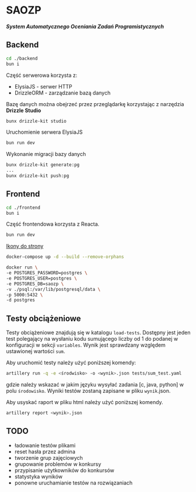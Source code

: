 # SAOZP

**_System Automatycznego Oceniania Zadań Programistycznych_**

## Backend

```bash
cd ./backend
bun i
```

Część serwerowa korzysta z:

- ElysiaJS - serwer HTTP
- DrizzleORM - zarządzanie bazą danych

Bazę danych można obejrzeć przez przeglądarkę korzystając z narzędzia **Drizzle Studio**

```bash
bunx drizzle-kit studio
```

Uruchomienie serwera ElysiaJS

```bash
bun run dev
```

Wykonanie migracji bazy danych

```bash
bunx drizzle-kit generate:pg
...
bunx drizzle-kit push:pg
```

## Frontend

```bash
cd ./frontend
bun i
```

Część frontendowa korzysta z Reacta.

```bash
bun run dev
```

[Ikony do strony](https://react-icons.github.io/react-icons/icons/hi/)

```bash
docker-compose up -d --build --remove-orphans
```

```bash
docker run \
-e POSTGRES_PASSWORD=postgres \
-e POSTGRES_USER=postgres \
-e POSTGRES_DB=saozp \
-v ./psql:/var/lib/postgresql/data \
-p 5000:5432 \
-d postgres
```

## Testy obciążeniowe

Testy obciążeniowe znajdują się w katalogu `load-tests`.
Dostępny jest jeden test polegający na wysłaniu kodu sumującego liczby od 1 do podanej w konfiguracji w sekcji `variables`.
Wynik jest sprawdzany względem ustawionej wartości `sum`.

Aby uruchomić testy należy użyć poniższej komendy:

```bash
artillery run -q -e <środwisko> -o <wynik>.json tests/sum_test.yaml
```

gdzie należy wskazać w jakim języku wysyłać zadania [c, java, python] w polu `środowisko`.
Wyniki testów zostaną zapisane w pliku `wynik`.json.

Aby usyskać raport w pliku html należy użyć poniższej komendy.

```bash
artillery report <wynik>.json
```

## TODO

- ładowanie testów plikami
- reset hasła przez admina
- tworzenie grup zajęciowych
- grupowanie problemów w konkursy
- przypisanie użytkowników do konkursów
- statystyka wyników
- ponowne uruchamianie testów na rozwiązaniach
